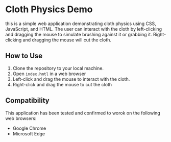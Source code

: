 # Cloth Physics Demo

this is a simple web application demonstrating cloth physics using CSS, JavaScript, and HTML. The user can interact with the cloth by left-clicking and dragging the mouse to simulate brushing against it or grabbing it. Right-clicking and dragging the mouse will cut the cloth.

## How to Use

1. Clone the repository to your local machine.
2. Open `index.hmtl` in a web browser
3. Left-click and drag the mouse to interact with the cloth.
4. Right-click and drag the mouse to cut the cloth

## Compatibility

This application has been tested and confirmed to worok on the following web browsers:

* Google Chrome
* Microsoft Edge